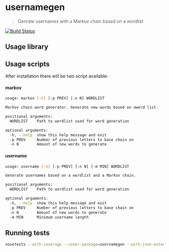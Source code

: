 # usernamegen
> Genrate usernames with a Markov chain based on a wordlist

[![Build Status](https://travis-ci.org/stylesuxx/usernamegen.svg?branch=master)](https://travis-ci.org/stylesuxx/usernamegen)

## Usage library

## Usage scripts
After installation there will be two script available:

#### markov
```bash
usage: markov [-h] [-p PREV] [-n N] WORDLIST

Markov chain word generator. Generate new words based on aword list.

positional arguments:
  WORDLIST    Path to wordlist used for word generation

optional arguments:
  -h, --help  show this help message and exit
  -p PREV     Number of previous letters to base chain on
  -n N        Amount of new words to generate
```

#### username
```bash
usage: username [-h] [-p PREV] [-n N] [-m MIN] WORDLIST

Generate usernames based on a wordlist and a Markov chain.

positional arguments:
  WORDLIST    Path to wordlist used for word generation

optional arguments:
  -h, --help  show this help message and exit
  -p PREV     Number of previous letters to base chain on
  -n N        Amount of new words to generate
  -m MIN      Minimum username length
```

## Running tests
```bash
nosetests --with-coverage --cover-package=usernamegen --with-json-extended
```
